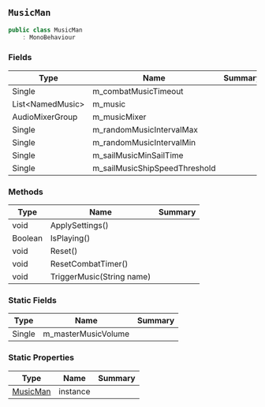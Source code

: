 ## `MusicMan`

```csharp
public class MusicMan
    : MonoBehaviour
```

### Fields

| Type | Name | Summary | 
| --- | --- | --- | 
| Single | m_combatMusicTimeout |  | 
| List&lt;NamedMusic&gt; | m_music |  | 
| AudioMixerGroup | m_musicMixer |  | 
| Single | m_randomMusicIntervalMax |  | 
| Single | m_randomMusicIntervalMin |  | 
| Single | m_sailMusicMinSailTime |  | 
| Single | m_sailMusicShipSpeedThreshold |  | 


### Methods

| Type | Name | Summary | 
| --- | --- | --- | 
| void | ApplySettings() |  | 
| Boolean | IsPlaying() |  | 
| void | Reset() |  | 
| void | ResetCombatTimer() |  | 
| void | TriggerMusic(String name) |  | 


### Static Fields

| Type | Name | Summary | 
| --- | --- | --- | 
| Single | m_masterMusicVolume |  | 


### Static Properties

| Type | Name | Summary | 
| --- | --- | --- | 
| [MusicMan](./MusicMan.md) | instance |  | 


